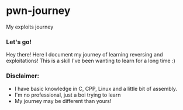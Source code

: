 # pwn-journey
My exploits journey

### Let's go!

Hey there!
Here I document my journey of learning reversing and exploitations!
This is a skill I've been wanting to learn for a long time :)

### Disclaimer:
- I have basic knowledge in C, CPP, Linux and a little bit of assembly.
- I'm no professional, just a boi trying to learn
- My journey may be different than yours!
